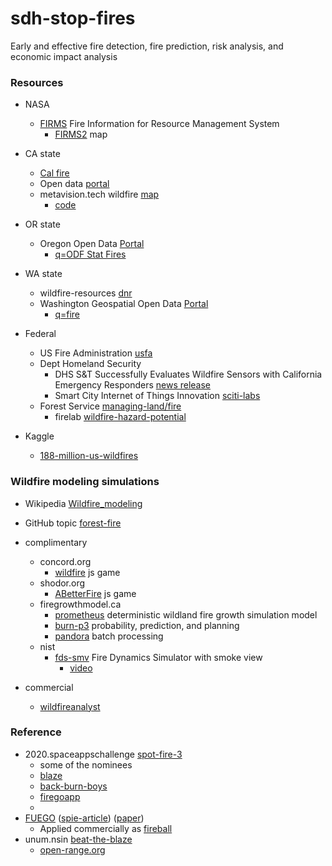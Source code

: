 # sdh-stop-fires
Early and effective fire detection, fire prediction, risk analysis, and economic impact analysis

### Resources
* NASA
  * [FIRMS](https://firms.modaps.eosdis.nasa.gov/) Fire Information for Resource Management System
    * [FIRMS2](https://firms2.modaps.eosdis.nasa.gov/map) map
* CA state
  *  [Cal fire](https://www.fire.ca.gov/) 
  *  Open data [portal](https://data.ca.gov/harvest/cal-fire)
  *  metavision.tech wildfire [map](http://metavision.tech/assets/wfmap.html)
     * [code](https://github.com/MThorpester/California-Wildfires)      
* OR state
  * Oregon Open Data [Portal](https://data.oregon.gov/)
    * [q=ODF Stat Fires](https://data.oregon.gov/browse?q=ODF%20Stat%20Fires)
* WA state
  * wildfire-resources [dnr](https://www.dnr.wa.gov/programs-and-services/wildfire-resources)
  * Washington Geospatial Open Data [Portal](https://geo.wa.gov/)
    * [q=fire](https://geo.wa.gov/search?q=fire) 
* Federal
  * US Fire Administration [usfa](https://www.usfa.fema.gov/)
  * Dept Homeland Security 
    * DHS S&T Successfully Evaluates Wildfire Sensors with California Emergency Responders [news release](https://www.dhs.gov/science-and-technology/news/2021/06/10/news-release-st-successfully-evaluates-wildfire-sensors)
    * Smart City Internet of Things Innovation [sciti-labs](https://www.dhs.gov/science-and-technology/st-smart-city-internet-things-innovation-sciti-labs)
  * Forest Service [managing-land/fire](https://www.fs.usda.gov/managing-land/fire)
    * firelab [wildfire-hazard-potential](https://www.firelab.org/project/wildfire-hazard-potential)

*  Kaggle 
   * [188-million-us-wildfires](https://www.kaggle.com/rtatman/188-million-us-wildfires)  

### Wildfire modeling simulations
* Wikipedia [Wildfire_modeling](https://en.wikipedia.org/wiki/Wildfire_modeling)
* GitHub topic [forest-fire](https://github.com/topics/forest-fire)
* complimentary
  * concord.org
    * [wildfire](https://wildfire.concord.org/) js game
  * shodor.org
    * [ABetterFire](http://www.shodor.org/interactivate/activities/ABetterFire/) js game
  * firegrowthmodel.ca
    *  [prometheus](http://www.firegrowthmodel.ca/prometheus/overview_e.php) deterministic wildland fire growth simulation model
    *  [burn-p3](http://www.firegrowthmodel.ca/burnp3/overview_e.php) probability, prediction, and planning
    *  [pandora](http://www.firegrowthmodel.ca/pandora/overview_e.php) batch processing
  * nist
    * [fds-smv](https://pages.nist.gov/fds-smv/) Fire Dynamics Simulator with smoke view  
      * [video](https://www.nist.gov/video/fire-dynamics-simulator-fds-simulation-wildfire)

* commercial
  * [wildfireanalyst](https://www.wildfireanalyst.com/)  
   
### Reference
* 2020.spaceappschallenge [spot-fire-3](https://2020.spaceappschallenge.org/challenges/confront/spot-fire-3/details)
  * some of the nominees
  * [blaze](https://2020.spaceappschallenge.org/challenges/confront/spot-fire-3/teams/blaze-1/project)
  * [back-burn-boys](https://2020.spaceappschallenge.org/challenges/confront/spot-fire-3/teams/back-burn-boys/project)
  * [firegoapp](https://2020.spaceappschallenge.org/challenges/confront/spot-fire-3/teams/firegoapp/project)
  * 
* [FUEGO](https://fuego.ssl.berkeley.edu/) ([spie-article](https://fuego.ssl.berkeley.edu/wp-content/uploads/2018/10/FUEGO_SPIE.pdf)) ([paper](https://fuego.ssl.berkeley.edu/wp-content/uploads/2018/10/remotesensing-05-05173-1.pdf))
  * Applied commercially as [fireball](https://www.fireball.international/)
* unum.nsin [beat-the-blaze](https://unum.nsin.us/beat-the-blaze)
  * [open-range.org](https://unum.nsin.us/beat-the-blaze/customObject/viewCustomObject/fa2f7854a9f5)
